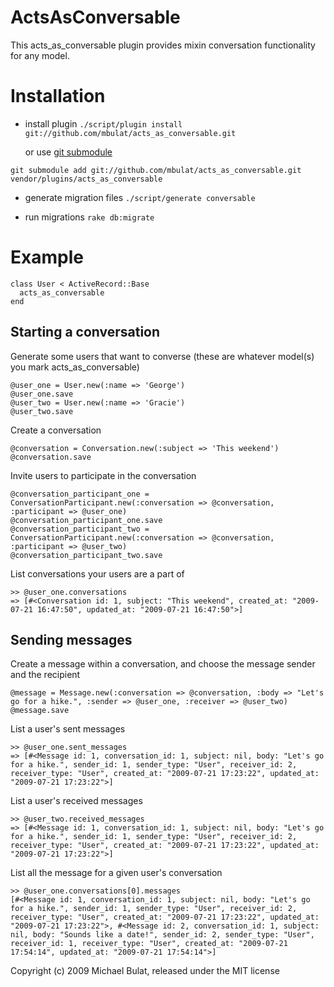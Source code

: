ActsAsConversable
=================

This acts_as_conversable plugin provides mixin conversation functionality for any model.

Installation
============

- install plugin `./script/plugin install git://github.com/mbulat/acts_as_conversable.git`

  or use [git submodule](http://github.com/guides/using-git-submodules-to-track-plugins) 

 `git submodule add git://github.com/mbulat/acts_as_conversable.git vendor/plugins/acts_as_conversable`  

- generate migration files `./script/generate conversable`

- run migrations `rake db:migrate`

Example
=======

    class User < ActiveRecord::Base
      acts_as_conversable
    end

Starting a conversation
-----------------------
Generate some users that want to converse (these are whatever model(s) you mark acts_as_conversable)

    @user_one = User.new(:name => 'George')
    @user_one.save
    @user_two = User.new(:name => 'Gracie')
    @user_two.save

Create a conversation

    @conversation = Conversation.new(:subject => 'This weekend')
    @conversation.save

Invite users to participate in the conversation

    @conversation_participant_one = ConversationParticipant.new(:conversation => @conversation, :participant => @user_one)
    @conversation_participant_one.save
    @conversation_participant_two = ConversationParticipant.new(:conversation => @conversation, :participant => @user_two)
    @conversation_participant_two.save

List conversations your users are a part of

    >> @user_one.conversations
    => [#<Conversation id: 1, subject: "This weekend", created_at: "2009-07-21 16:47:50", updated_at: "2009-07-21 16:47:50">]

Sending messages
----------------

Create a message within a conversation, and choose the message sender and the recipient

    @message = Message.new(:conversation => @conversation, :body => "Let's go for a hike.", :sender => @user_one, :receiver => @user_two)
    @message.save
    
List a user's sent messages 
  
    >> @user_one.sent_messages
    => [#<Message id: 1, conversation_id: 1, subject: nil, body: "Let's go for a hike.", sender_id: 1, sender_type: "User", receiver_id: 2, receiver_type: "User", created_at: "2009-07-21 17:23:22", updated_at: "2009-07-21 17:23:22">]

List a user's received messages

    >> @user_two.received_messages
    => [#<Message id: 1, conversation_id: 1, subject: nil, body: "Let's go for a hike.", sender_id: 1, sender_type: "User", receiver_id: 2, receiver_type: "User", created_at: "2009-07-21 17:23:22", updated_at: "2009-07-21 17:23:22">]

List all the message for a given user's conversation

    >> @user_one.conversations[0].messages
    [#<Message id: 1, conversation_id: 1, subject: nil, body: "Let's go for a hike.", sender_id: 1, sender_type: "User", receiver_id: 2, receiver_type: "User", created_at: "2009-07-21 17:23:22", updated_at: "2009-07-21 17:23:22">, #<Message id: 2, conversation_id: 1, subject: nil, body: "Sounds like a date!", sender_id: 2, sender_type: "User", receiver_id: 1, receiver_type: "User", created_at: "2009-07-21 17:54:14", updated_at: "2009-07-21 17:54:14">]

Copyright (c) 2009 Michael Bulat, released under the MIT license
